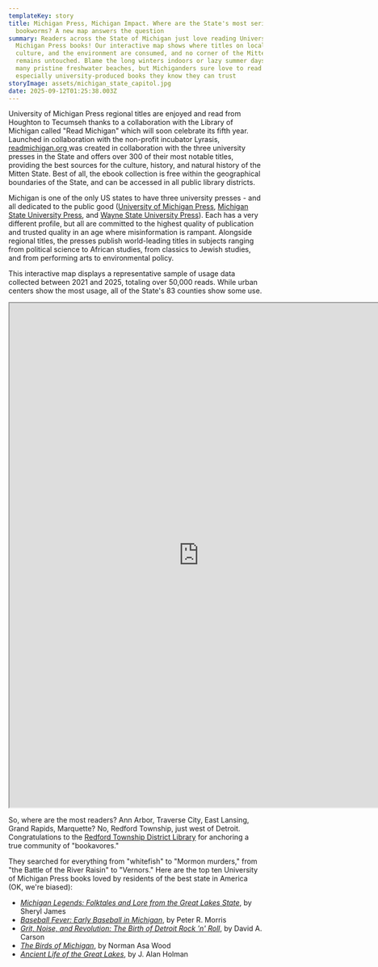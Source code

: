 ```yaml
---
templateKey: story
title: Michigan Press, Michigan Impact. Where are the State's most serious
  bookworms? A new map answers the question
summary: Readers across the State of Michigan just love reading University of
  Michigan Press books! Our interactive map shows where titles on local history,
  culture, and the environment are consumed, and no corner of the Mitten State
  remains untouched. Blame the long winters indoors or lazy summer days on the
  many pristine freshwater beaches, but Michiganders sure love to read -
  especially university-produced books they know they can trust
storyImage: assets/michigan_state_capitol.jpg
date: 2025-09-12T01:25:38.003Z
---
```

University of Michigan Press regional titles are enjoyed and read from Houghton to Tecumseh thanks to a collaboration with the Library of Michigan called "Read Michigan" which will soon celebrate its fifth year. Launched in collaboration with the non-profit incubator Lyrasis, [readmichigan.org ](https://readmichigan.biblioboard.com)was created in collaboration with the three university presses in the State and offers over 300 of their most notable titles, providing the best sources for the culture, history, and natural history of the Mitten State. Best of all, the ebook collection is free within the geographical boundaries of the State, and can be accessed in all public library districts. 

Michigan is one of the only US states to have three university presses - and all dedicated to the public good ([University of Michigan Press](https://press.umich.edu/), [Michigan State University Press](https://msupress.org/), and [Wayne State University Press](https://wsupress.wayne.edu/)). Each has a very different profile, but all are committed to the highest quality of publication and trusted quality in an age where misinformation is rampant. Alongside regional titles, the presses publish world-leading titles in subjects ranging from political science to African studies, from classics to Jewish studies, and from performing arts to environmental policy.

This interactive map displays a representative sample of usage data collected between 2021 and 2025, totaling over 50,000 reads. While urban centers show the most usage, all of the State's 83 counties show some use.

<iframe src="https://plum-aigneis-42.tiiny.site" width="750" height="1000" allowfullscreen></iframe>

So, where are the most readers? Ann Arbor, Traverse City, East Lansing, Grand Rapids, Marquette? No, Redford Township, just west of Detroit. Congratulations to the [Redford Township District Library](https://www.rtdl.org/) for anchoring a true community of "bookavores."

They searched for everything from "whitefish" to "Mormon murders," from "the Battle of the River Raisin" to "Vernors." Here are the top ten University of Michigan Press books loved by residents of the best state in America (OK, we're biased):

* *[Michigan Legends: Folktales and Lore from the Great Lakes State](https://press.umich.edu/Books/M/Michigan-Legends)*, by Sheryl James
* *[Baseball Fever: Early Baseball in Michigan](https://press.umich.edu/Books/B/Baseball-Fever2)*, by Peter R. Morris
* *[Grit, Noise, and Revolution: The Birth of Detroit Rock 'n' Roll](https://press.umich.edu/Books/G/Grit-Noise-and-Revolution2)*, by David A. Carson
* *[The Birds of Michigan](https://press.umich.edu/Books/T/The-Birds-of-Michigan)*, by Norman Asa Wood
* *[Ancient Life of the Great Lakes](https://press.umich.edu/Books/A/Ancient-Life-of-the-Great-Lakes-Basin)*, by J. Alan Holman